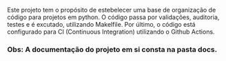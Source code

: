
Este projeto tem o propósito de estebelecer uma base de organização de código para projetos em python.
O código passa por validações, auditoria, testes e é excutado, utilizando Makelfile.
Por último, o código está configurado para CI (Continuous Integration) utilizando o Github Actions.

### Obs: A documentação do projeto em si consta na pasta docs.
